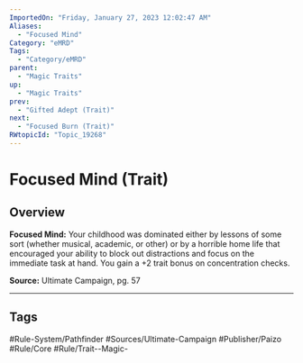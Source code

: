 ```yaml
---
ImportedOn: "Friday, January 27, 2023 12:02:47 AM"
Aliases:
  - "Focused Mind"
Category: "eMRD"
Tags:
  - "Category/eMRD"
parent:
  - "Magic Traits"
up:
  - "Magic Traits"
prev:
  - "Gifted Adept (Trait)"
next:
  - "Focused Burn (Trait)"
RWtopicId: "Topic_19268"
---
```

# Focused Mind (Trait)
## Overview
**Focused Mind:** Your childhood was dominated either by lessons of some sort (whether musical, academic, or other) or by a horrible home life that encouraged your ability to block out distractions and focus on the immediate task at hand. You gain a +2 trait bonus on concentration checks.

**Source:** Ultimate Campaign, pg. 57


---
## Tags
#Rule-System/Pathfinder #Sources/Ultimate-Campaign #Publisher/Paizo #Rule/Core #Rule/Trait--Magic-

